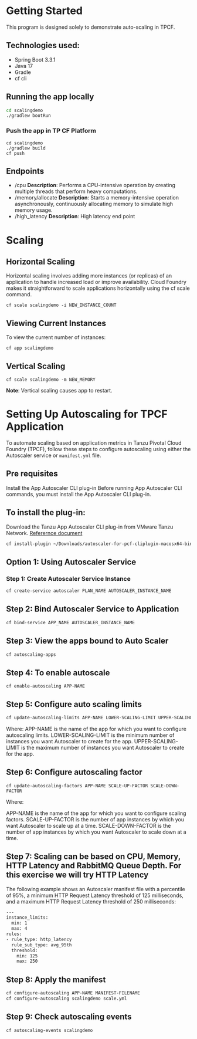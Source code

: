 # Getting Started

This program is designed solely to demonstrate auto-scaling in TPCF.

## Technologies used:
* Spring Boot 3.3.1
* Java 17
* Gradle
* cf cli

## Running the app locally
```bash
cd scalingdemo
./gradlew bootRun
```

### Push the app in TP CF Platform
```
cd scalingdemo
./gradlew build
cf push
```

## Endpoints
- /cpu **Description**: Performs a CPU-intensive operation by creating multiple threads that perform heavy computations.
- /memory/allocate  **Description**: Starts a memory-intensive operation asynchronously, continuously allocating memory to simulate high memory usage.
- /high_latency **Description**: High latency end point


# Scaling
## Horizontal Scaling
Horizontal scaling involves adding more instances (or replicas) of an application to handle increased load or improve availability.
Cloud Foundry makes it straightforward to scale applications horizontally using the cf scale command.

```
cf scale scalingdemo -i NEW_INSTANCE_COUNT

```

## Viewing Current Instances
To view the current number of instances:

```
cf app scalingdemo
```

## Vertical Scaling

```
cf scale scalingdemo -m NEW_MEMORY

```
**Note**: Vertical scaling causes app to restart.


# Setting Up Autoscaling for TPCF Application

To automate scaling based on application metrics in Tanzu Pivotal Cloud Foundry (TPCF), follow these steps to configure autoscaling using either the Autoscaler service or `manifest.yml` file.

## Pre requisites
Install the App Autoscaler CLI plug-in
Before running App Autoscaler CLI commands, you must install the App Autoscaler CLI plug-in.

## To install the plug-in:

Download the Tanzu App Autoscaler CLI plug-in from VMware Tanzu Network. [Referernce document](https://docs.vmware.com/en/VMware-Tanzu-Application-Service/6.0/tas-for-vms/autoscaler-using-autoscaler-cli.html)

```bash
cf install-plugin ~/Downloads/autoscaler-for-pcf-cliplugin-macosx64-binary-2.0.91
```


## Option 1: Using Autoscaler Service

### Step 1: Create Autoscaler Service Instance

```bash
cf create-service autoscaler PLAN_NAME AUTOSCALER_INSTANCE_NAME
```

## Step 2: Bind Autoscaler Service to Application
```bash
cf bind-service APP_NAME AUTOSCALER_INSTANCE_NAME
```

## Step 3: View the apps bound to Auto Scaler
```bash
cf autoscaling-apps
```

## Step 4: To enable autoscale
```
cf enable-autoscaling APP-NAME
```
## Step 5: Configure auto scaling limits
```bash
cf update-autoscaling-limits APP-NAME LOWER-SCALING-LIMIT UPPER-SCALING-LIMIT
```
Where:
APP-NAME is the name of the app for which you want to configure autoscaling limits.
LOWER-SCALING-LIMIT is the minimum number of instances you want Autoscaler to create for the app.
UPPER-SCALING-LIMIT is the maximum number of instances you want Autoscaler to create for the app.

## Step 6: Configure autoscaling factor
```
cf update-autoscaling-factors APP-NAME SCALE-UP-FACTOR SCALE-DOWN-FACTOR
```
Where:

APP-NAME is the name of the app for which you want to configure scaling factors.
SCALE-UP-FACTOR is the number of app instances by which you want Autoscaler to scale up at a time.
SCALE-DOWN-FACTOR is the number of app instances by which you want Autoscaler to scale down at a time.

## Step 7: Scaling can be based on CPU, Memory, HTTP Latency and RabbitMQ Queue Depth. For this exercise we will try HTTP Latency
The following example shows an Autoscaler manifest file with a percentile of 95%, a minimum HTTP Request Latency threshold of 125 milliseconds, and a maximum HTTP Request Latency threshold of 250 milliseconds:

```bash
---
instance_limits:
  min: 1
  max: 4
rules:
- rule_type: http_latency
  rule_sub_type: avg_95th
  threshold:
    min: 125
    max: 250
```
## Step 8: Apply the manifest
```bash
cf configure-autoscaling APP-NAME MANIFEST-FILENAME
cf configure-autoscaling scalingdemo scale.yml
```

## Step 9: Check autoscaling events
```bash
cf autoscaling-events scalingdemo
```

